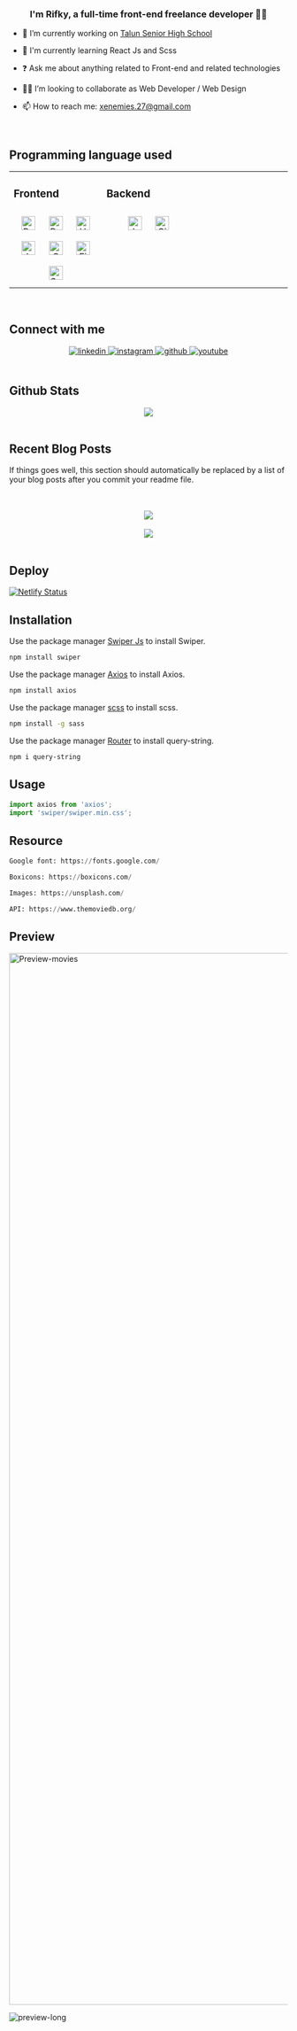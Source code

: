 

### <div align="center">I'm Rifky, a full-time front-end freelance developer 👨‍💻 </div>  
  

- 🔭 I’m currently working on [Talun Senior High School](https://sman1talun.sch.id/web/)  
  

- 🌱 I'm currently learning React Js and Scss  
  

- ❓ Ask me about anything related to Front-end and related technologies  
  

- 👯‍♂️ I’m looking to collaborate as Web Developer / Web Design  
  

- 📫 How to reach me: xenemies.27@gmail.com  
  

<br/>  


## Programming language used 
<table><tr><td valign="top" width="33%">



### Frontend  
<div align="center">  
<a href="https://reactjs.org/" target="_blank"><img style="margin: 10px" src="https://profilinator.rishav.dev/skills-assets/react-original-wordmark.svg" alt="React" height="25" /></a>  
<a href="https://getbootstrap.com/docs/3.4/javascript/" target="_blank"><img style="margin: 10px" src="https://profilinator.rishav.dev/skills-assets/bootstrap-plain.svg" alt="Bootstrap" height="25" /></a>  
<a href="https://en.wikipedia.org/wiki/HTML5" target="_blank"><img style="margin: 10px" src="https://profilinator.rishav.dev/skills-assets/html5-original-wordmark.svg" alt="HTML5" height="25" /></a>  
<a href="https://www.javascript.com/" target="_blank"><img style="margin: 10px" src="https://profilinator.rishav.dev/skills-assets/javascript-original.svg" alt="JavaScript" height="25" /></a>  
<a href="https://www.w3schools.com/css/" target="_blank"><img style="margin: 10px" src="https://profilinator.rishav.dev/skills-assets/css3-original-wordmark.svg" alt="CSS3" height="25" /></a>  
<a href="https://www.figma.com/" target="_blank"><img style="margin: 10px" src="https://profilinator.rishav.dev/skills-assets/figma-icon.svg" alt="Figma" height="25" /></a>  
<a href="https://sass-lang.com/" target="_blank"><img style="margin: 10px" src="https://profilinator.rishav.dev/skills-assets/sass-original.svg" alt="Sass" height="25" /></a>  
</div>

</td><td valign="top" width="33%">



### Backend  
<div align="center">  
<a href="https://www.javascript.com/" target="_blank"><img style="margin: 10px" src="https://profilinator.rishav.dev/skills-assets/javascript-original.svg" alt="JavaScript" height="25" /></a>  
<a href="https://github.com/" target="_blank"><img style="margin: 10px" src="https://profilinator.rishav.dev/skills-assets/git-scm-icon.svg" alt="Git" height="25" /></a>  
</div>

</td><td valign="top" width="33%">



</td></tr></table>  

<br/>  


## Connect with me  
<div align="center">
<a href="https://linkedin.com/in/Rifky Zaidan Miftahurrohman" target="_blank">
<img src=https://img.shields.io/badge/linkedin-%231E77B5.svg?&style=for-the-badge&logo=linkedin&logoColor=white alt=linkedin style="margin-bottom: 5px;" />
</a>
<a href="https://instagram.com/kyy.rip" target="_blank">
<img src=https://img.shields.io/badge/instagram-%23000000.svg?&style=for-the-badge&logo=instagram&logoColor=white alt=instagram style="margin-bottom: 5px;" />
</a>
<a href="https://github.com/BangKyy" target="_blank">
<img src=https://img.shields.io/badge/github-%2324292e.svg?&style=for-the-badge&logo=github&logoColor=white alt=github style="margin-bottom: 5px;" />
</a>
<a href="https://www.youtube.com/user/Xenemies 27" target="_blank">
<img src=https://img.shields.io/badge/youtube-%23EE4831.svg?&style=for-the-badge&logo=youtube&logoColor=white alt=youtube style="margin-bottom: 5px;" />
</a>  
</div>  
  

<br/>  


## Github Stats  
<div align="center"><img src="https://github-readme-stats.vercel.app/api/top-langs/?username=BangKyy&hide_border=true&layout=compact" align="center" /></div>  

<br/>  


## Recent Blog Posts  
<!-- BLOG-POST-LIST:START -->  
If things goes well, this section should automatically be replaced by a list of your blog posts after you commit your readme file. 
<!-- BLOG-POST-LIST:END -->  

<br/>  

  

<br/>  

<div align="center">
<img src="https://komarev.com/ghpvc/?username=BangKyy&&style=flat-square" align="center" />
</div>  
  

<br/>  

<div align="center">
            <a href="https://www.buymeacoffee.com/ngabskyy" target="_blank" style="display: inline-block;">
                <img
                    src="https://img.shields.io/badge/Donate-Buy%20Me%20A%20Coffee-orange.svg?style=flat-square&logo=buymeacoffee" 
                    align="center"
                />
            </a></div>  

<br/>  


## Deploy

[![Netlify Status](https://api.netlify.com/api/v1/badges/d180e044-f035-433e-9c78-b7f82dbf2371/deploy-status)](https://app.netlify.com/sites/kyy-movies/deploys)


## Installation

Use the package manager [Swiper Js](https://swiperjs.com/react) to install Swiper.

```bash
npm install swiper
```
Use the package manager [Axios](https://axios-http.com/) to install Axios.

```bash
npm install axios
```
Use the package manager [scss](https://sass-lang.com/) to install scss.

```bash
npm install -g sass
```
Use the package manager [Router](https://www.npmjs.com/package/query-string) to install query-string.

```bash
npm i query-string
```

## Usage

```python
import axios from 'axios';
import 'swiper/swiper.min.css';

```

## Resource

```python
Google font: https://fonts.google.com/

Boxicons: https://boxicons.com/

Images: https://unsplash.com/

API: https://www.themoviedb.org/

```

## Preview
<img width="1900" alt="Preview-movies" src="https://user-images.githubusercontent.com/98859174/228201352-4f8baa12-91cc-4a7c-86ac-be0d74655ce6.png">

<br>

![preview-long](https://user-images.githubusercontent.com/98859174/228201903-f3dfd3b6-f64f-427b-819f-2c5a40eff552.png)
